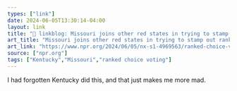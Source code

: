 ```yaml
---
types: ["link"]
date: 2024-06-05T13:30:14-04:00
layout: link
title: "🔗 linkblog: Missouri joins other red states in trying to stamp out ranked choice voting'"
art_title: "Missouri joins other red states in trying to stamp out ranked choice voting"
art_link: "https://www.npr.org/2024/06/05/nx-s1-4969563/ranked-choice-voting-bans"
source: ["npr.org"]
tags: ["Kentucky","Missouri","ranked choice voting"]
---
```

I had forgotten Kentucky did this, and that just makes me more mad.
